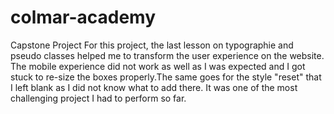 # colmar-academy
Capstone Project 
For this project, the last lesson on typographie and pseudo classes helped me to transform the user experience on the website. The mobile experience did not work as well as I was expected and I got stuck to re-size the boxes properly.The same goes for the style "reset" that I left blank as I did not know what to add there.
It was one of the most challenging project I had to perform so far.
